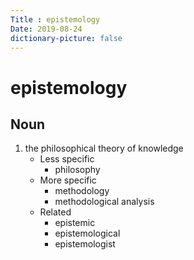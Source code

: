 ```yaml
---
Title : epistemology
Date: 2019-08-24
dictionary-picture: false
---
```


# epistemology


## Noun

1. the philosophical theory of knowledge
	- Less specific
		- philosophy
	- More specific
		- methodology
		- methodological analysis
	- Related
		- epistemic
		- epistemological
		- epistemologist